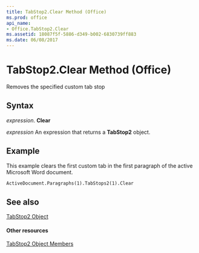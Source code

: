 ```yaml
---
title: TabStop2.Clear Method (Office)
ms.prod: office
api_name:
- Office.TabStop2.Clear
ms.assetid: 18087f5f-5886-d349-b002-6830739ff883
ms.date: 06/08/2017
---
```



# TabStop2.Clear Method (Office)

Removes the specified custom tab stop


## Syntax

 _expression_. **Clear**

 _expression_ An expression that returns a **TabStop2** object.


## Example

This example clears the first custom tab in the first paragraph of the active Microsoft Word document.


```vb
ActiveDocument.Paragraphs(1).TabStops2(1).Clear 

```


## See also


[TabStop2 Object](tabstop2-object-office.md)
#### Other resources


[TabStop2 Object Members](tabstop2-members-office.md)

